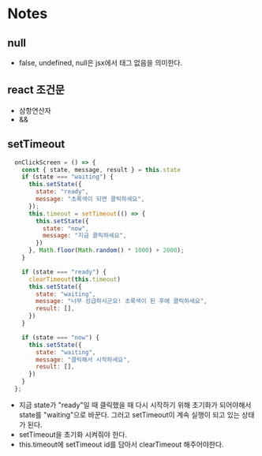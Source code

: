 # Notes 

## null
- false, undefined, null은 jsx에서 태그 없음을 의미한다.

## react 조건문
- 삼항연산자
- &&

## setTimeout
```js
  onClickScreen = () => {
    const { state, message, result } = this.state
    if (state === "waiting") {
      this.setState({
        state: "ready",
        message: "초록색이 되면 클릭하세요",
      });
      this.timeout = setTimeout(() => {
        this.setState({
          state: "now",
          message: "지금 클릭하세요",
        })
      }, Math.floor(Math.random() * 1000) + 2000);
    }

    if (state === "ready") {
      clearTimeout(this.timeout)
      this.setState({
        state: "waiting",
        message: "너무 성급하시군요! 초록색이 된 후에 클릭하세요",
        result: [],
      })
    }

    if (state === "now") {
      this.setState({
        state: "waiting",
        message: "클릭해서 시작하세요",
        result: [],
      })
    }
  };
```
- 지금 state가 "ready"일 때 클릭했을 때 다시 시작하기 위해 초기화가 되어야해서 state를 "waiting"으로 바꾼다. 그러고 setTimeout이 계속 실행이 되고 있는 상태가 된다.
- setTimeout을 초기화 시켜줘야 한다.
- this.timeout에 setTimeout id를 담아서 clearTimeout 해주어야한다.